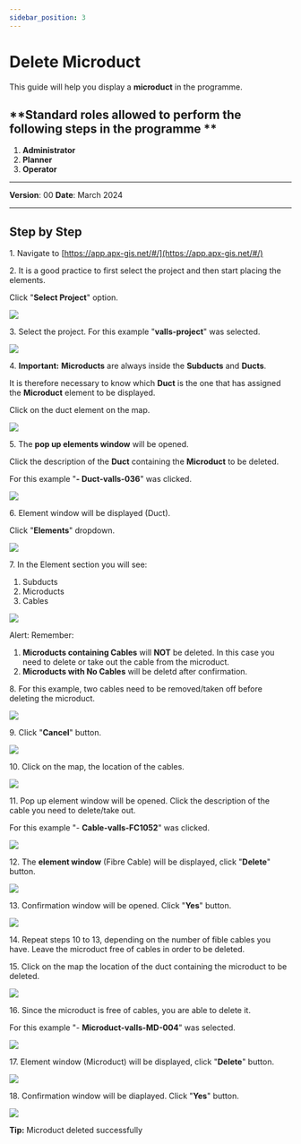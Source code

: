 ```yaml
---
sidebar_position: 3
---
```


# Delete Microduct

This guide will help you display a **microduct** in the programme.

## **Standard roles allowed to perform the following steps in the programme **

1.	**Administrator**
2.  **Planner**
3. **Operator**

------------

**Version**: 00
**Date**: March 2024

------------
## **Step by Step**

1\. Navigate to [https://app.apx-gis.net/#/](https://app.apx-gis.net/#/)


2\. It is a good practice to first select the project and then start placing the elements.

Click "**Select Project**" option.

![](https://ajeuwbhvhr.cloudimg.io/colony-recorder.s3.amazonaws.com/files/2024-02-01/d0425c6e-3b0f-4cd3-a9d7-3016901e2708/ascreenshot.jpeg?tl_px=0,0&br_px=774,432&force_format=png&width=774&wat_scale=69&wat=1&wat_opacity=1&wat_gravity=northwest&wat_url=https://colony-recorder.s3.amazonaws.com/images/watermarks/14B8A6_standard.png&wat_pad=325,-5)


3\. Select the project. For this example "**valls-project**" was selected.

![](https://ajeuwbhvhr.cloudimg.io/colony-recorder.s3.amazonaws.com/files/2024-02-01/782ced3a-832e-4199-a742-b09d1f1197eb/ascreenshot.jpeg?tl_px=0,0&br_px=774,432&force_format=png&width=774&wat_scale=69&wat=1&wat_opacity=1&wat_gravity=northwest&wat_url=https://colony-recorder.s3.amazonaws.com/images/watermarks/14B8A6_standard.png&wat_pad=323,119)


4\. **Important:** **Microducts** are always inside the **Subducts** and **Ducts**. 

It is therefore necessary to know which **Duct** is the one that has assigned the **Microduct** element to be displayed.

Click on the duct element on the map.

![](https://ajeuwbhvhr.cloudimg.io/colony-recorder.s3.amazonaws.com/files/2024-02-01/adfb6b1a-52c5-41cc-ac50-abd48cd28cb7/ascreenshot.jpeg?tl_px=57,387&br_px=832,820&force_format=png&width=774&wat_scale=69&wat=1&wat_opacity=1&wat_gravity=northwest&wat_url=https://colony-recorder.s3.amazonaws.com/images/watermarks/14B8A6_standard.png&wat_pad=362,191)


5\. The **pop up elements window** will be opened.

Click the description of the **Duct** containing the **Microduct** to be deleted.

For this example "**- Duct-valls-036**" was clicked.

![](https://ajeuwbhvhr.cloudimg.io/colony-recorder.s3.amazonaws.com/files/2024-02-01/a6bc4036-4c5c-401d-a371-b9ae43e4e7ff/ascreenshot.jpeg?tl_px=0,341&br_px=774,774&force_format=png&width=774&wat_scale=69&wat=1&wat_opacity=1&wat_gravity=northwest&wat_url=https://colony-recorder.s3.amazonaws.com/images/watermarks/14B8A6_standard.png&wat_pad=353,191)


6\. Element window will be displayed (Duct).

Click "**Elements**" dropdown.

![](https://ajeuwbhvhr.cloudimg.io/colony-recorder.s3.amazonaws.com/files/2024-02-01/65482af7-b7bf-4471-92bd-e892eb75715d/user_cropped_screenshot.jpeg?tl_px=0,0&br_px=836,736&force_format=png&width=1120.0&wat=1&wat_opacity=1&wat_gravity=northwest&wat_url=https://colony-recorder.s3.amazonaws.com/images/watermarks/14B8A6_standard.png&wat_pad=21,537)


7\. In the Element section you will see:

1. Subducts
2. Microducts
3. Cables

![](https://ajeuwbhvhr.cloudimg.io/colony-recorder.s3.amazonaws.com/files/2024-02-01/6c4c7b86-7d6d-4537-8f4a-b8b4bb21637b/user_cropped_screenshot.jpeg?tl_px=0,117&br_px=945,757&force_format=png&width=1120.0)


Alert: Remember:

1. **Microducts containing Cables** will **NOT** be deleted. In this case you need to delete or take out the cable from the microduct.
2. **Microducts with No Cables** will be deletd after confirmation.


8\. For this example, two cables need to be removed/taken off before deleting the microduct.

![](https://ajeuwbhvhr.cloudimg.io/colony-recorder.s3.amazonaws.com/files/2024-02-01/801d8c82-c510-4ae1-aba8-7eb4c0898b3b/user_cropped_screenshot.jpeg?tl_px=0,0&br_px=1257,889&force_format=png&width=1120.0)


9\. Click "**Cancel**" button.

![](https://ajeuwbhvhr.cloudimg.io/colony-recorder.s3.amazonaws.com/files/2024-02-01/bb3f3f5a-9868-4993-8b8f-ab6ae9941870/user_cropped_screenshot.jpeg?tl_px=0,442&br_px=774,875&force_format=png&width=774&wat_scale=69&wat=1&wat_opacity=1&wat_gravity=northwest&wat_url=https://colony-recorder.s3.amazonaws.com/images/watermarks/14B8A6_standard.png&wat_pad=332,382)


10\. Click on the map, the location of the cables. 

![](https://ajeuwbhvhr.cloudimg.io/colony-recorder.s3.amazonaws.com/files/2024-02-01/6121de1b-ebc0-4101-9d5c-b48d88304e8f/ascreenshot.jpeg?tl_px=0,0&br_px=945,875&force_format=png&width=1120.0&wat=1&wat_opacity=1&wat_gravity=northwest&wat_url=https://colony-recorder.s3.amazonaws.com/images/watermarks/14B8A6_standard.png&wat_pad=503,697)


11\. Pop up element window will be opened. Click the description of the cable you need to delete/take out.

For this example "- **Cable-valls-FC1052**" was clicked.

![](https://ajeuwbhvhr.cloudimg.io/colony-recorder.s3.amazonaws.com/files/2024-02-01/28ffaee4-57a5-4fd1-934c-26fb9bd9fc38/ascreenshot.jpeg?tl_px=19,312&br_px=794,745&force_format=png&width=774&wat_scale=69&wat=1&wat_opacity=1&wat_gravity=northwest&wat_url=https://colony-recorder.s3.amazonaws.com/images/watermarks/14B8A6_standard.png&wat_pad=362,191)


12\. The **element window** (Fibre Cable) will be displayed, click "**Delete**" button.

![](https://ajeuwbhvhr.cloudimg.io/colony-recorder.s3.amazonaws.com/files/2024-02-01/e71d9eab-a3f3-40ca-8fa2-441824e59764/ascreenshot.jpeg?tl_px=0,0&br_px=945,875&force_format=png&width=1120.0&wat=1&wat_opacity=1&wat_gravity=northwest&wat_url=https://colony-recorder.s3.amazonaws.com/images/watermarks/14B8A6_standard.png&wat_pad=7,977)


13\. Confirmation window will be opened. Click "**Yes**" button.

![](https://ajeuwbhvhr.cloudimg.io/colony-recorder.s3.amazonaws.com/files/2024-02-01/4a7c5763-8875-4b0c-bd7f-63c67a7e029f/ascreenshot.jpeg?tl_px=0,0&br_px=945,549&force_format=png&width=983&wat_scale=87&wat=1&wat_opacity=1&wat_gravity=northwest&wat_url=https://colony-recorder.s3.amazonaws.com/images/watermarks/14B8A6_standard.png&wat_pad=625,207)


14\. Repeat steps 10 to 13, depending on the number of fible cables you have. Leave the microduct free of cables in order to be deleted.


15\. Click on the map the location of the duct containing the microduct to be deleted. 

![](https://ajeuwbhvhr.cloudimg.io/colony-recorder.s3.amazonaws.com/files/2024-02-01/9366d0da-0339-426b-ba5d-4fc7db25fc14/ascreenshot.jpeg?tl_px=36,360&br_px=811,793&force_format=png&width=774&wat_scale=69&wat=1&wat_opacity=1&wat_gravity=northwest&wat_url=https://colony-recorder.s3.amazonaws.com/images/watermarks/14B8A6_standard.png&wat_pad=362,191)


16\. Since the microduct is free of cables, you are able to delete it. 

For this example "- **Microduct-valls-MD-004**" was selected.

![](https://ajeuwbhvhr.cloudimg.io/colony-recorder.s3.amazonaws.com/files/2024-02-01/64f54fe7-4442-4ad3-ab0e-5771542c642a/ascreenshot.jpeg?tl_px=0,287&br_px=774,720&force_format=png&width=774&wat_scale=69&wat=1&wat_opacity=1&wat_gravity=northwest&wat_url=https://colony-recorder.s3.amazonaws.com/images/watermarks/14B8A6_standard.png&wat_pad=307,191)


17\. Element window (Microduct) will be displayed, click "**Delete**" button.

![](https://ajeuwbhvhr.cloudimg.io/colony-recorder.s3.amazonaws.com/files/2024-02-01/fcb53841-5941-421a-8f3e-5ec3b1fdf01c/ascreenshot.jpeg?tl_px=0,0&br_px=945,875&force_format=png&width=1120.0&wat=1&wat_opacity=1&wat_gravity=northwest&wat_url=https://colony-recorder.s3.amazonaws.com/images/watermarks/14B8A6_standard.png&wat_pad=-17,974)


18\. Confirmation window will be diaplayed. Click "**Yes**" button.

![](https://ajeuwbhvhr.cloudimg.io/colony-recorder.s3.amazonaws.com/files/2024-02-01/5ed16c3a-76d6-4096-9347-dbf0de9e5774/ascreenshot.jpeg?tl_px=170,16&br_px=945,449&force_format=png&width=774&wat_scale=69&wat=1&wat_opacity=1&wat_gravity=northwest&wat_url=https://colony-recorder.s3.amazonaws.com/images/watermarks/14B8A6_standard.png&wat_pad=452,191)


**Tip:** Microduct deleted successfully


